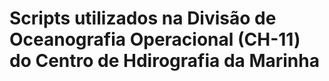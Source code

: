 # Scripts utilizados na Divisão de Oceanografia Operacional (CH-11) do Centro de Hdirografia da Marinha
